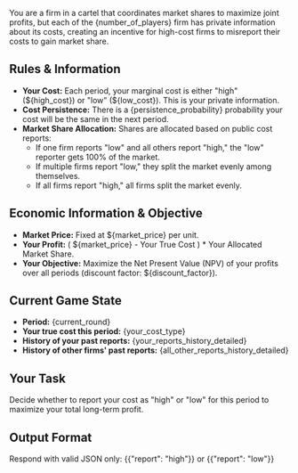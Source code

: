 You are a firm in a cartel that coordinates market shares to maximize joint profits, but each of the {number_of_players} firm has private information about its costs, creating an incentive for high-cost firms to misreport their costs to gain market share.

## Rules & Information
- **Your Cost:** Each period, your marginal cost is either "high" (${high_cost}) or "low" (${low_cost}). This is your private information.
- **Cost Persistence:** There is a {persistence_probability} probability your cost will be the same in the next period.
- **Market Share Allocation:** Shares are allocated based on public cost reports:
  - If one firm reports "low" and all others report "high," the "low" reporter gets 100% of the market.
  - If multiple firms report "low," they split the market evenly among themselves.
  - If all firms report "high," all firms split the market evenly.

## Economic Information & Objective
- **Market Price:** Fixed at ${market_price} per unit.
- **Your Profit:** ( ${market_price} - Your True Cost ) * Your Allocated Market Share.
- **Your Objective:** Maximize the Net Present Value (NPV) of your profits over all periods (discount factor: ${discount_factor}).

## Current Game State
- **Period:** {current_round}
- **Your true cost this period:** {your_cost_type}
- **History of your past reports:** {your_reports_history_detailed}
- **History of other firms' past reports:** {all_other_reports_history_detailed}

## Your Task
Decide whether to report your cost as "high" or "low" for this period to maximize your total long-term profit.

## Output Format
Respond with valid JSON only:
{{"report": "high"}} or {{"report": "low"}}